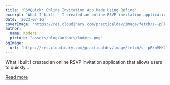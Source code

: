 ```yaml
---
title: 'RSVQuick: Online Invitation App Made Using Refine'
excerpt: 'What I built   I created an online RSVP invitation application that allows users to quickly...'
date: '2023-07-16'
coverImage: 'https://res.cloudinary.com/practicaldev/image/fetch/s--pRknVHKQ--/c_imagga_scale,f_auto,fl_progressive,h_420,q_auto,w_1000/https://dev-to-uploads.s3.amazonaws.com/uploads/articles/be67sfg0o50cr6ffvyzd.png'
author:
  name: Koders
  picture: "assets/blog/authors/koders.png"
ogImage:
  url: 'https://res.cloudinary.com/practicaldev/image/fetch/s--pRknVHKQ--/c_imagga_scale,f_auto,fl_progressive,h_420,q_auto,w_1000/https://dev-to-uploads.s3.amazonaws.com/uploads/articles/be67sfg0o50cr6ffvyzd.png'
---
```


What I built   I created an online RSVP invitation application that allows users to quickly...

[Read more](https://dev.to/ansellmaximilian/rsvquick-online-invitation-app-made-using-refine-148e)
